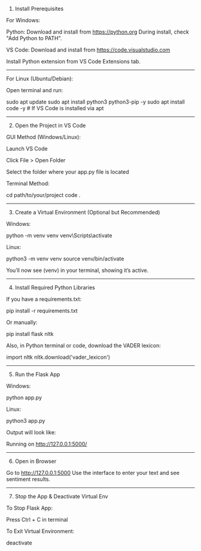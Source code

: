 1. Install Prerequisites

For Windows:

Python: Download and install from https://python.org
During install, check "Add Python to PATH".

VS Code: Download and install from https://code.visualstudio.com

Install Python extension from VS Code Extensions tab.



---

For Linux (Ubuntu/Debian):

Open terminal and run:

sudo apt update
sudo apt install python3 python3-pip -y
sudo apt install code -y  # If VS Code is installed via apt


---

2. Open the Project in VS Code

GUI Method (Windows/Linux):

Launch VS Code

Click File > Open Folder

Select the folder where your app.py file is located


Terminal Method:

cd path/to/your/project
code .


---

3. Create a Virtual Environment (Optional but Recommended)

Windows:

python -m venv venv
venv\Scripts\activate

Linux:

python3 -m venv venv
source venv/bin/activate

You’ll now see (venv) in your terminal, showing it’s active.


---

4. Install Required Python Libraries

If you have a requirements.txt:

pip install -r requirements.txt

Or manually:

pip install flask nltk

Also, in Python terminal or code, download the VADER lexicon:

import nltk
nltk.download('vader_lexicon')


---

5. Run the Flask App

Windows:

python app.py

Linux:

python3 app.py

Output will look like:

Running on http://127.0.0.1:5000/


---

6. Open in Browser

Go to http://127.0.0.1:5000
Use the interface to enter your text and see sentiment results.


---

7. Stop the App & Deactivate Virtual Env

To Stop Flask App:

Press Ctrl + C in terminal


To Exit Virtual Environment:

deactivate
